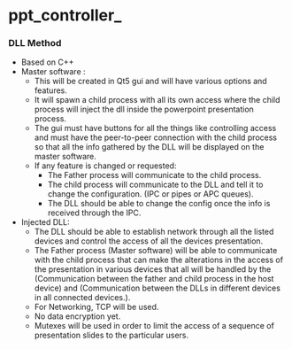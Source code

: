 # ppt_controller_

### DLL Method
- Based on C++
- Master software :
    - This will be created in Qt5 gui and will have various options and features.
    - It will spawn a child process with all its own access where the child process will inject the dll inside the powerpoint presentation process.
    - The gui must have buttons for all the things like controlling access and must have the peer-to-peer connection with the child process so that all the info gathered by the DLL will be displayed on the master software.
    - If any feature is changed or requested:
        - The Father process will communicate to the child process.
        - The child process will communicate to the DLL and tell it to change the configuration. (IPC or pipes or APC queues).
        - The DLL should be able to change the config once the info is received through the IPC.
- Injected DLL:
    - The DLL should be able to establish network through all the listed devices and control the access of all the devices presentation.
    - The Father process (Master software) will be able to communicate with the child process that can make the alterations in the access of the presentation in various devices that all will be handled by the (Communication between the father and child process in the host device) and (Communication between the DLLs in different devices in all connected devices.).
    - For Networking, TCP will be used.
    - No data encryption yet.
    - Mutexes will be used in order to limit the access of a sequence of presentation slides to the particular users.
